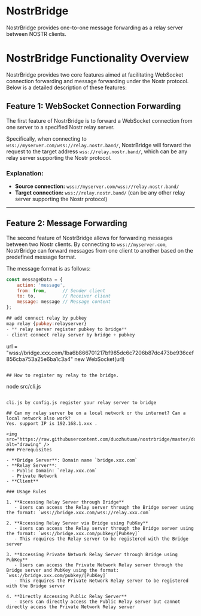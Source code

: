 # NostrBridge
NostrBridge provides one-to-one message forwarding as a relay server between NOSTR clients.

# NostrBridge Functionality Overview

NostrBridge provides two core features aimed at facilitating WebSocket connection forwarding and message forwarding under the Nostr protocol. Below is a detailed description of these features:

## Feature 1: WebSocket Connection Forwarding

The first feature of NostrBridge is to forward a WebSocket connection from one server to a specified Nostr relay server.

Specifically, when connecting to `wss://myserver.com/wss://relay.nostr.band/`, NostrBridge will forward the request to the target address `wss://relay.nostr.band/`, which can be any relay server supporting the Nostr protocol.

### Explanation:
- **Source connection:** `wss://myserver.com/wss://relay.nostr.band/`
- **Target connection:** `wss://relay.nostr.band/` (can be any other relay server supporting the Nostr protocol)

---

## Feature 2: Message Forwarding

The second feature of NostrBridge allows for forwarding messages between two Nostr clients. By connecting to `wss://myserver.com`, NostrBridge can forward messages from one client to another based on the predefined message format.

The message format is as follows:

```javascript
const messageData = {
    action: 'message',
    from: from,      // Sender client
    to: to,          // Receiver client
    message: message // Message content
};

## add connect relay by pubkey
map relay {pubkey:relayserver}
- ** relay server register pubkey to bridge**
- client connect relay server by bridge + pubkey
```
url = "wss://bridge.xxx.com/1ba6b866701217bf985dc6c7206b87dc473be936cef856cba753a25e6ba1c3a4"
new WebSocket(url)
```

## How to register my relay to the bridge.

```
node src/cli.js
```

cli.js by config.js register your relay server to bridge

## Can my relay server be on a local network or the internet? Can a local network also work?
Yes. support IP is 192.168.1.xxx .

<img src="https://raw.githubusercontent.com/duozhutuan/nostrbridge/master/docs/bridge.drawio.png" alt="drawing" />
### Prerequisites

- **Bridge Server**: Domain name `bridge.xxx.com`
- **Relay Server**:
  - Public Domain: `relay.xxx.com`
  - Private Network 
- **Client**

### Usage Rules

1. **Accessing Relay Server through Bridge**
   - Users can access the Relay server through the Bridge server using the format: `wss://bridge.xxx.com/wss://relay.xxx.com`
   
2. **Accessing Relay Server via Bridge using PubKey**
   - Users can access the Relay server through the Bridge server using the format: `wss://bridge.xxx.com/pubkey/[PubKey]`
   - This requires the Relay server to be registered with the Bridge server

3. **Accessing Private Network Relay Server through Bridge using PubKey**
   - Users can access the Private Network Relay server through the Bridge server and PubKey using the format: `wss://bridge.xxx.com/pubkey/[PubKey]`
   - This requires the Private Network Relay server to be registered with the Bridge server

4. **Directly Accessing Public Relay Server**
   - Users can directly access the Public Relay server but cannot directly access the Private Network Relay server

